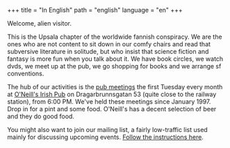 +++
title = "In English"
path = "english"
language = "en"
+++

Welcome, alien visitor.

This is the Upsala chapter of the worldwide fannish conspiracy. We are the ones who are not content to sit down in our comfy chairs and read that subversive literature in solitude, but who insist that science fiction and fantasy is more fun when you talk about it. We have book circles, we watch dvds, we meet up at the pub, we go shopping for books and we arrange sf conventions.

The hub of our activities is the [pub meetings](/pubmoten) the first Tuesday every month at [O'Neill's Irish Pub](https://oneillsirishpub.se/) on Dragarbrunnsgatan 53 (quite close to the railway station), from 6:00 PM. We've held these meetings since January 1997. Drop in for a pint and some food. O'Neill's has a decent selection of beer and they do good food.

You might also want to join our mailing list, a fairly low-traffic list used mainly for discussing upcoming events. [Follow the instructions here](http://mail.fandom.se/mailman/listinfo/upsala_fandom.se).
